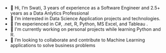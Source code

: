 - 👋 Hi, I’m Swati, 3 years of experience as a Software Engineer and 2.5+ years as a Data Anlytics Professional
- 👀 I’m interested in Data Science Application projects and technologies.
- 🌱 I’m experienced in C#, .net, R, Python, MS Excel, and Tableau .
- 🤔 I'm currently working on personal projects while learning Python and R.
- 💞️ I’m looking to collaborate and contribute to Machine Learning applications to solve business problems 

<!---
swati-1223/swati-1223 is a ✨ special ✨ repository because its `README.md` (this file) appears on your GitHub profile.
You can click the Preview link to take a look at your changes.
--->
